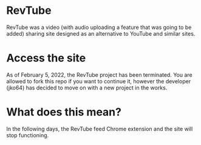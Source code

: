 # RevTube
RevTube was a video (with audio uploading a feature that was going to be added) sharing site designed as an alternative to YouTube and similar sites.
# Access the site 
As of February 5, 2022, the RevTube project has been terminated. You are allowed to fork this repo if you want to continue it, however the developer (jko64) has decided to move on with a new project in the works.
<!--~~For the upcoming "Redux" layout, the link is: https://redst0ne.xyz/vistatuberedux~~ (Redux is cancelled)
For the current "skeuo" layout, the link is ~~http://vistatube.revtube.ml~~ 
## There is currently no official RevTube instances.
If there ends up being one, it will be posted here.-->
# What does this mean?
In the following days, the RevTube feed Chrome extension and the site will stop functioning.
